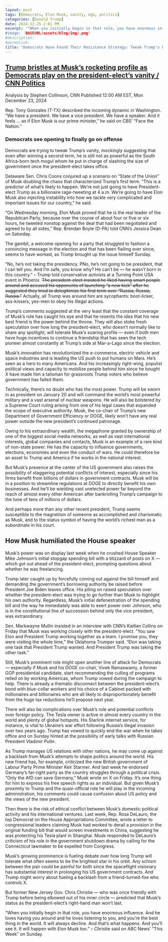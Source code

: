 ```yaml
---
layout: post
tags: [Democrats, Elon Musk, vanity, ego, politics]
categories: [Donald Trump]
date: 2024-12-25 2:01 PM
excerpt: '“When you initially begin in that role, you have enormous influence. And he loves having you around and he loves listening to you, and you’re the best thing in the world. It will always decline. And that’s what happens. And you’ll see it. It will happen with Elon Musk too.” – Chris Christie, former NJ governor (T-NJ)
#image: 'BASEURL/assets/blog/img/.png'
#description:
#permalink:
title: "Democrats Have Found Their Resistance Strategy: Tweak Trump's Ego, Vanity of Who's In Control"
---
```



## [Trump bristles at Musk’s rocketing profile as Democrats play on the president-elect’s vanity / CNN Politics](https://www.cnn.com/2024/12/23/politics/president-musk-trump-analysis/index.html)

Analysis by Stephen Collinson, CNN
Published 12:00 AM EST, Mon December 23, 2024

Rep. Tony Gonzales (T-TX) described the incoming dynamic in Washington. “We have a president. We have a vice president. We have a speaker. And it feels … as if Elon Musk is our prime minister,” he said on CBS’ “Face the Nation.”

### Democrats see opening to finally go on offense

Democrats are trying to tweak Trump’s vanity, mockingly suggesting that even after winning a second term, he is still not as powerful as the South Africa-born tech mogul whom he put in charge of slashing the size of government once the president-elect takes office.

Delaware Sen. Chris Coons conjured up a scenario on “State of the Union” of Musk doubling the chaos that characterized Trump’s first term. “This is a predictor of what’s likely to happen. We’re not just going to have President-elect Trump as a billionaire rage-tweeting at 4 a.m. We’re going to have Elon Musk also injecting instability into how we tackle very complicated and important issues for our country,” he said.

“On Wednesday morning, Elon Musk proved that he is the real leader of the Republican Party, because over the course of about four or five or six hours, he tweeted nonstop against the deal that had been negotiated and agreed to by all sides,” Rep. Brendan Boyle (D-PA) told CNN’s Jessica Dean on Saturday.

The gambit, a welcome opening for a party that struggled to fashion a convincing message in the election and that has been flailing ever since, seems to have worked, as Trump brought up the issue himself Sunday.

“No, he’s not taking the presidency. PNo, he’s not going to be president, that I can tell you. And I’m safe, you know why? He can’t be — he wasn’t born in this country.” – Trump told conservative activists at a Turning Point USA event in Phoenix. ~~The president-elect insisted he liked having smart people around and accused his opponents of launching “a new kick” after he suggested they tried to delegitimize his first term over “Russia, Russia, Russia.”~~ Actually, all Trump was around him are sycophants: boot-licker, ass-kissers, yes-men to obey his illegal actions. 

Trump’s comments suggested at the very least that the constant coverage of Musk’s role has caught his eye and that he resents the idea that his new best friend is the power behind the throne. They will also stoke fresh speculation over how long the president-elect, who doesn’t normally like to share any spotlight, will tolerate Musk’s soaring profile — even if both men have huge incentives to continue a friendship that has seen the tech pioneer almost constantly at Trump’s side at Mar-a-Lago since the election.

Musk’s innovation has revolutionized the e-commerce, electric vehicle and space industries and is leading the US push to put humans on Mars. He’s seen as a hero to many Americans. And his increasingly right-wing, populist political views and capacity to mobilize people behind him since he bought X have made him a talisman for grassroots Trump voters who believe government has failed them.

Technically, there’s no doubt who has the most power. Trump will be sworn in as president on January 20 and will command the world’s most powerful military and a vast arsenal of nuclear weapons. He will also be bolstered by a Supreme Court ruling arising from one of his legal cases that expanded the scope of executive authority. Musk, the co-chair of Trump’s new Department of Government Efficiency or DOGE, likely won’t have any real power outside the new president’s continued patronage.

Owing to his extraordinary wealth, the megaphone granted by ownership of one of the biggest social media networks, as well as vast international interests, global companies and contacts, Musk is an example of a rare kind of non-state power. He has the capacity to influence governments, elections, economies and even the conduct of wars. He could therefore be an asset to Trump and America if he works in the national interest.

But Musk’s presence at the center of the US government also raises the possibility of staggering potential conflicts of interest, especially since his firms benefit from billions of dollars in government contracts. Musk will be in a position to streamline regulations at DOGE to directly benefit his own businesses. And he’ll be wielding vast unelected power far beyond the reach of almost every other American after bankrolling Trump’s campaign to the tune of tens of millions of dollars.

And perhaps more than any other recent president, Trump seems susceptible to the magnetism of someone as accomplished and charismatic as Musk, and to the status symbol of having the world’s richest man as a subordinate in his court.

## How Musk humiliated the House speaker

Musk’s power was on display last week when he crushed House Speaker Mike Johnson’s initial stopgap spending bill with a blizzard of posts on X — which got out ahead of the president-elect, prompting questions about whether he was freelancing.

Trump later caught up by forcefully coming out against the bill himself and demanding the government’s borrowing authority be raised before President Joe Biden leaves office. His piling on raised speculation over whether the president-elect was trying to go further than Musk to highlight his own authority. Regardless, Musk’s initial defenestration of the spending bill and the way he immediately was able to exert power over Johnson, who is in the constitutional line of succession behind only the vice president, was extraordinary.

Sen. Markwayne Mullin insisted in an interview with CNN’s Kaitlan Collins on Friday that Musk was working closely with the president-elect. “You saw Elon and President Trump working together as a team. I promise you, they were visiting the whole time,” the Oklahoma Trumper said. “Elon was taking one task that President Trump wanted. And President Trump was taking the other task.”

Still, Musk’s prominent role might open another line of attack for Democrats — especially if Musk and his DOGE co-chair, Vivek Ramaswamy, a former GOP presidential candidate, start recommending the culling of programs relied on by working Americas, whom Trump vowed during the campaign to help. There is already a thematic disconnect between the president-elect’s bond with blue-collar workers and his choice of a Cabinet packed with millionaires and billionaires who are all likely to disproportionately benefit from the huge tax reductions he’ll propose next year.

There will also be complications over Musk’s role and potential conflicts over foreign policy. The Tesla owner is active in almost every country in the world and plenty of global hotspots. His Starlink internet service, for instance, is vital to Ukraine’s war effort following Russia’s illegal invasion over two years ago. Trump has vowed to quickly end the war when he takes office and on Sunday hinted at the possibility of early talks with Russian President Vladimir Putin.

As Trump manages US relations with other nations, he may come up against a backlash from Musk’s attempts to shape politics around the world. His new friend has, for example, criticized the new British government of Labour Party Prime Minister Keir Starmer. And last week he endorsed Germany’s far-right party as the country struggles through a political crisis. “Only the AfD can save Germany,” Musk wrote on X on Friday. It’s one thing for him to express his free speech rights as an individual. But given Musk’s proximity to Trump and the quasi-official role he will play in the incoming administration, his comments could cause confusion about US policy and the views of the new president.

Then there is the risk of ethical conflict between Musk’s domestic political activity and his international ventures. Last week, Rep. Rosa DeLauro, the top Democrat on the House Appropriations Committee, wrote a letter to congressional leaders claiming Musk had worked to derail a provision in the original funding bill that would screen investments in China, suggesting he was protecting his Tesla plant in Shanghai. Musk responded to DeLauro’s criticism of his role in the government shutdown drama by calling for the Connecticut lawmaker to be expelled from Congress.

Musk’s growing prominence is fueling debate over how long Trump will tolerate what often seems to be the brightest star in his orbit. Any schism between the pair could be painful for both since the spaceflight visionary has substantial interest in prolonging his US government contracts. And Trump might worry about fueling a backlash from a friend-turned-foe who controls X.

But former New Jersey Gov. Chris Christie — who was once friendly with Trump before being elbowed out of his inner circle — predicted that Musk’s status as the president-elect’s right-hand man won’t last.

“When you initially begin in that role, you have enormous influence. And he loves having you around and he loves listening to you, and you’re the best thing in the world. It will always decline. And that’s what happens. And you’ll see it. It will happen with Elon Musk too.” – Christie said on ABC News’ “This Week” on Sunday. 


